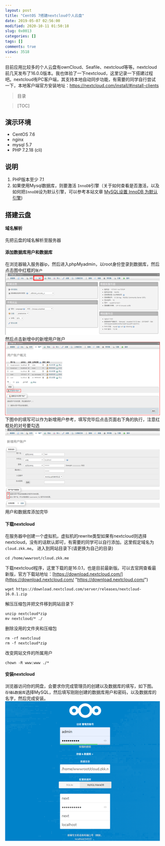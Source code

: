 ```yaml
---
layout: post
title: "CentOS 7搭建nextcloud个人云盘"
date: 2019-05-07 02:56:00
modified: 2020-10-11 01:50:18
slug: 0x0013
categories: []
tags: []
comments: true
views: 3518
---
```

目前应用比较多的个人云盘有ownCloud、Seafile、nextcloud等等。nextcloud前几天发布了16.0.0版本。我也体验了一下nextcloud，这里记录一下搭建过程吧。<!--more-->nextcloud有PC客户端，其支持本地自动同步功能，有需要的同学自行尝试一下，本地客户端官方安装地址：https://nextcloud.com/install/#install-clients
> 目录

> [TOC]

## 演示环境
- CentOS 7.6
- nginx
- mysql 5.7
- PHP 7.2.18 (cli)

## 说明
1. PHP版本至少 7.1
1. 如果使用Mysql数据库，则要激活 `InnoDB`引擎（关于如何查看是否激活，以及如何把`InnoDB`设为默认引擎，可以参考本站文章 [MySQL设置 InnoDB 为默认引擎](https://zkk.me/0x0015.html "MySQL设置 InnoDB 为默认引擎"))

## 搭建云盘
#### 域名解析
先把云盘的域名解析至服务器
#### 添加数据库用户和数据库
在浏览器输入服务器ip，然后进入phpMyadmin，以root身份登录到数据库，然后点击图中红框的`账户`
[![](/img/0013/0013-1.png)](/img/0013/0013-1.png)
然后点击新增中的新增用户账户
[![](/img/0013/0013-2.png)](/img/0013/0013-2.png)
下图中的填写可以作为新增用户参考，填写完毕后点击页面右下角的执行，注意红框处的对号要勾选
[![](/img/0013/0013-3.png)](/img/0013/0013-3.png)
用户和数据库添加完毕
#### 下载nextcloud
在服务器中创建一个虚拟机，虚拟机的rewrite类型如果有nextcloud则选择nextcloud，没有的话默认即可，有需要的同学可以自行添加。这里假定域名为`cloud.zkk.me`。
进入到网站目录下(请更换为自己的目录)
```shell
cd /home/wwwroot/cloud.zkk.me
```
下载nextcloud程序，这里下载的是16.0.1，也是目前最新版。可以去官网查看最新版，官方下载站地址：[https://download.nextcloud.com/](https://download.nextcloud.com/ "https://download.nextcloud.com/")
```shell
wget https://download.nextcloud.com/server/releases/nextcloud-16.0.1.zip
```
解压压缩包并把文件移到网站目录下
```shell
unzip nextcloud*zip
mv nextcloud/* ./
```
删除没用的文件夹和压缩包
```shell
rm -rf nextcloud
rm -f nextcloud*zip
```
改变网站文件的所属用户
```shell
chown -R www:www ./*
```
#### 安装nextcloud
浏览器访问你的网盘，会要求你完成管理员的创建以及数据库的填写，如下图。
`存储&数据库`选择MySQL，然后填写刚刚创建的数据库用户和密码，以及数据库的名字，然后完成安装。
[![](/img/0013/0013-4.png)](/img/0013/0013-4.png)